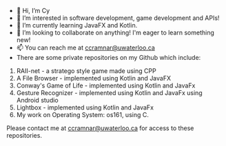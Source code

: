 - 👋 Hi, I’m Cy
- 👀 I’m interested in software development, game development and APIs! 
- 🌱 I’m currently learning JavaFX and Kotlin.
- 💞️ I’m looking to collaborate on anything! I'm eager to learn something new!
- 📫 You can reach me at ccramnar@uwaterloo.ca
- There are some private repositories on my Github which include:
1) RAII-net - a stratego style game made using CPP
2) A File Browser - implemented using Kotlin and JavaFX
3) Conway's Game of Life - implemented using Kotlin and JavaFx 
4) Gesture Recognizer - implemented using Kotlin and JavaFx using Android studio
5) Lightbox - implemented using Kotlin and JavaFx 
6) My work on Operating System: os161, using C. 

Please contact me at ccramnar@uwaterloo.ca for access to these repositories. 

<!---
ccramnar/ccramnar is a ✨ special ✨ repository because its `README.md` (this file) appears on your GitHub profile.
You can click the Preview link to take a look at your changes.
--->
